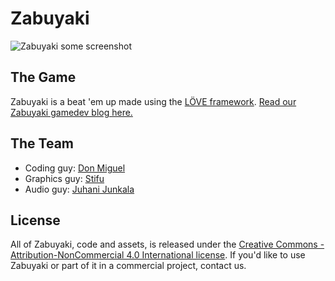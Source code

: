 # Zabuyaki #
![Zabuyaki some screenshot](http://cdn-images-1.medium.com/max/800/1*i-SFHDu0iiAIQbkTCGjRtA.png)

## The Game ##
Zabuyaki is a beat 'em up made using the [LÖVE framework](https://love2d.org/).
[Read our Zabuyaki gamedev blog here.](https://medium.com/zabuyaki)

## The Team ##
* Coding guy: [Don Miguel](https://github.com/D0NM)
* Graphics guy: [Stifu](https://github.com/thomasgoldstein)
* Audio guy: [Juhani Junkala](https://soundcloud.com/juhanijunkala)

## License ##
All of Zabuyaki, code and assets, is released under the [Creative Commons - Attribution-NonCommercial 4.0 International license](http://creativecommons.org/licenses/by-nc/4.0/legalcode).
If you'd like to use Zabuyaki or part of it in a commercial project, contact us.
